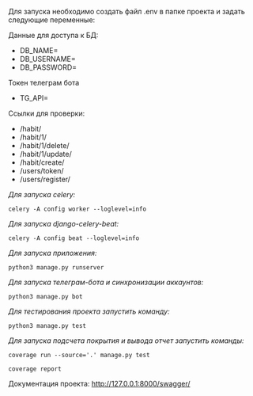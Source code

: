 Для запуска необходимо создать файл .env в папке проекта и задать следующие переменные:

Данные для доступа к БД:

- DB_NAME=
- DB_USERNAME=
- DB_PASSWORD=

Токен телеграм бота

- TG_API=


Ссылки для проверки:
- /habit/
- /habit/1/
- /habit/1/delete/
- /habit/1/update/
- /habit/create/
- /users/token/
- /users/register/

_Для запуска celery:_

```
celery -A config worker --loglevel=info
```

_Для запуска django-celery-beat:_

```
celery -A config beat --loglevel=info
```

_Для запуска приложения:_

```
python3 manage.py runserver
```

_Для запуска телеграм-бота и синхронизации аккаунтов:_

```
python3 manage.py bot
```

_Для тестирования проекта запустить команду:_

```
python3 manage.py test
```

_Для запуска подсчета покрытия и вывода отчет запустить команды:_

```
coverage run --source='.' manage.py test

coverage report
```


Документация проекта: http://127.0.0.1:8000/swagger/